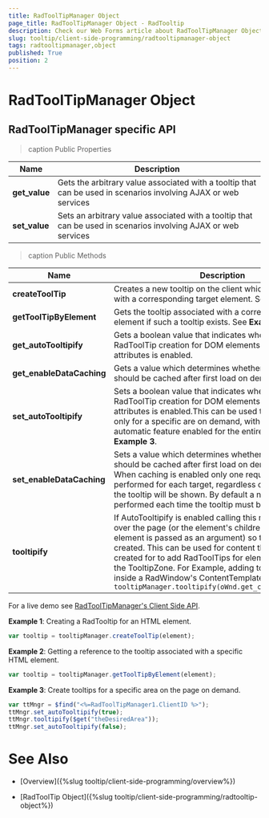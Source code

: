 ```yaml
---
title: RadToolTipManager Object
page_title: RadToolTipManager Object - RadTooltip
description: Check our Web Forms article about RadToolTipManager Object.
slug: tooltip/client-side-programming/radtooltipmanager-object
tags: radtooltipmanager,object
published: True
position: 2
---
```


# RadToolTipManager Object



## RadToolTipManager specific API


>caption Public Properties

| Name | Description |
| ------ | ------ |
| **get_value** |Gets the arbitrary value associated with a tooltip that can be used in scenarios involving AJAX or web services|
| **set_value** |Sets an arbitrary value associated with a tooltip that can be used in scenarios involving AJAX or web services|


>caption Public Methods

| Name | Description |
| ------ | ------ |
| **createToolTip** |Creates a new tooltip on the client which is associated with a corresponding target element. See **Example 1**.|
| **getToolTipByElement** |Gets the tooltip associated with a corresponding target element if such a tooltip exists. See **Example 2**.|
| **get_autoTooltipify** |Gets a boolean value that indicates whether automatic RadToolTip creation for DOM elements with `title` or `alt` attributes is enabled.|
| **get_enableDataCaching** |Gets a value which determines whether tooltip content should be cached after first load on demand request|
| **set_autoTooltipify** |Sets a boolean value that indicates whether automatic RadToolTip creation for DOM elements with `title` or` alt` attributes is enabled.This can be used to create tooltips only for a specific are on demand, without having the automatic feature enabled for the entire page. See **Example 3**.|
| **set_enableDataCaching** |Sets a value which determines whether tooltip content should be cached after first load on demand request. When caching is enabled only one request will be performed for each target, regardless of how many times the tooltip will be shown. By default a new request is performed each time the tooltip must be shown.|
| **tooltipify** |If AutoTooltipify is enabled calling this method will iterate over the page (or the element's children if a DOM element is passed as an argument) so that tooltips will be created. This can be used for content that is dynamically created for to add RadToolTips for elements outside of the TooltipZone. For Example, adding tooltips for content inside a RadWindow's ContentTemplate: `tooltipManager.tooltipify(oWnd.get_contentElement());`|

For a live demo see [RadToolTipManager's Client Side API](https://demos.telerik.com/aspnet-ajax/tooltip/examples/radtooltipmanagerclientapi/defaultcs.aspx).


**Example 1**: Creating a RadTooltip for an HTML element.
````JavaScript
var tooltip = tooltipManager.createToolTip(element);
````

**Example 2**: Getting a reference to the tooltip associated with a specific HTML element.
````JavaScript
var tooltip = tooltipManager.getToolTipByElement(element);
````

**Example 3**: Create tooltips for a specific area on the page on demand.

````JavaScript
var ttMngr = $find("<%=RadToolTipManager1.ClientID %>");
ttMngr.set_autoTooltipify(true);
ttMngr.tooltipify($get("theDesiredArea"));
ttMngr.set_autoTooltipify(false);
````

# See Also

 * [Overview]({%slug tooltip/client-side-programming/overview%})

 * [RadToolTip Object]({%slug tooltip/client-side-programming/radtooltip-object%})
